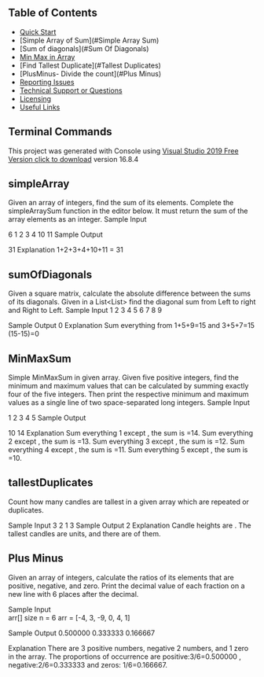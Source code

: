 ## Table of Contents
* [Quick Start](#quick-start)
* [Simple Array of Sum](#Simple Array Sum)
* [Sum of diagonals](#Sum Of Diagonals)
* [Min Max in Array](#MinMaxSum)
* [Find Tallest Duplicate](#Tallest Duplicates)
* [PlusMinus- Divide the count](#Plus Minus)
* [Reporting Issues](#reporting-issues)
* [Technical Support or Questions](#technical-support-or-questions)
* [Licensing](#licensing)
* [Useful Links](#useful-links)

## Terminal Commands

This project was generated with Console using [Visual Studio 2019 Free Version click to download](https://visualstudio.microsoft.com/downloads/) version 16.8.4

## simpleArray
Given an array of integers, find the sum of its elements.
Complete the simpleArraySum function in the editor below. It must return the sum of the array elements as an integer.
Sample Input

6
1 2 3 4 10 11
Sample Output

31
Explanation
1+2+3+4+10+11 = 31

## sumOfDiagonals
Given a square matrix, calculate the absolute difference between the sums of its diagonals.
Given in a List<List<int>> find the diagonal sum from Left to right and Right to Left.
Sample Input 
1 2 3
4 5 6
7 8 9

Sample Output
0
Explanation
Sum everything from 1+5+9=15 and 3+5+7=15 (15-15)=0


## MinMaxSum
Simple MinMaxSum in given array.
Given five positive integers, find the minimum and maximum values that can be calculated by summing exactly four of the five integers. 
Then print the respective minimum and maximum values as a single line of two space-separated long integers.
Sample Input

1 2 3 4 5
Sample Output

10 14
Explanation
Sum everything 1 except , the sum is =14.
Sum everything 2 except , the sum is =13.
Sum everything 3 except , the sum is =12.
Sum everything 4 except , the sum is =11.
Sum everything 5 except , the sum is =10.

## tallestDuplicates
Count how many candles are tallest in a given array which are repeated or duplicates.

Sample Input
3 2 1 3
Sample Output
2
Explanation
Candle heights are . The tallest candles are  units, and there are  of them.

## Plus Minus
Given an array of integers, calculate the ratios of its elements that are positive, negative, and zero. 
Print the decimal value of each fraction on a new line with 6 places after the decimal.

Sample Input  
arr[] size n = 6
arr = [-4, 3, -9, 0, 4, 1]

Sample Output
0.500000
0.333333
0.166667

Explanation
There are 3 positive numbers,  negative 2 numbers, and 1 zero in the array.
The proportions of occurrence are positive:3/6=0.500000 , negative:2/6=0.333333  and zeros: 1/6=0.166667.